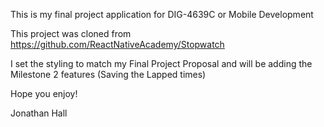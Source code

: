 This is my final project application for DIG-4639C or Mobile Development

This project was cloned from https://github.com/ReactNativeAcademy/Stopwatch

I set the styling to match my Final Project Proposal and will be adding the Milestone 2 features (Saving the Lapped times)

Hope you enjoy!

Jonathan Hall
